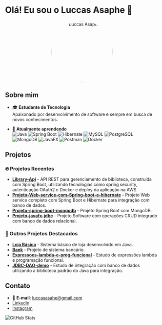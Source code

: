 # Olá! Eu sou o Luccas Asaphe 👋

<p align="center">
  <img src="https://avatars.githubusercontent.com/u/167210535?v=4" alt="Luccas Asaphe" width="200" style="border-radius: 50%;">
</p>

## Sobre mim

- 🎓 **Estudante de Tecnologia**<br>
  Apaixonado por desenvolvimento de software e sempre em busca de novos conhecimentos.

- 🌱 **Atualmente aprendendo**<br>
  ![Java](https://img.shields.io/badge/-Java-007396?style=flat-square&logo=java&logoColor=white)
  ![Spring Boot](https://img.shields.io/badge/-SpringBoot-6DB33F?style=flat-square&logo=spring&logoColor=white)
  ![Hibernate](https://img.shields.io/badge/-Hibernate-59666C?style=flat-square&logo=hibernate&logoColor=white)
  ![MySQL](https://img.shields.io/badge/-MySQL-4479A1?style=flat-square&logo=mysql&logoColor=white)
  ![PostgreSQL](https://img.shields.io/badge/-PostgreSQL-336791?style=flat-square&logo=postgresql&logoColor=white)
  ![MongoDB](https://img.shields.io/badge/-MongoDB-47A248?style=flat-square&logo=mongodb&logoColor=white)
  ![JavaFX](https://img.shields.io/badge/-JavaFX-4479A1?style=flat-square&logo=java&logoColor=white)
  ![Postman](https://img.shields.io/badge/-Postman-FF6C37?style=flat-square&logo=postman&logoColor=white)
  ![Docker](https://img.shields.io/badge/-Docker-2496ED?style=flat-square&logo=docker&logoColor=white)

## Projetos

### 🔥 Projetos Recentes
- [**Library-Api**](https://github.com/LuccasAps/Library-Api) - API REST para gerenciamento de biblioteca, construída com Spring Boot, utilizando tecnologias como spring security, autenticação OAuth2 e Docker e deploy da aplicação na AWS.
- [**Projeto-Web-service-com-Spring-boot-e-hibernate**](https://github.com/LuccasAps/Projeto-Web-service-com-Spring-boot-e-hibernate) - Projeto Web service completo com Spring Boot e Hibernate para integração com banco de dados.
- [**Projeto-spring-boot-mongodb**](https://github.com/LuccasAps/workshop-spring-boot-mongodb) - Projeto Spring Boot com MongoDB.
- [**Projeto-javafx-jdbc**](https://github.com/LuccasAps/workshop-javafx-jdbc) - Projeto Software com operações CRUD integrado com banco de dados relacional.

### 📌 Outros Projetos Destacados
- [**Loja Básica**](https://github.com/LuccasAps/Loja-Basica) - Sistema básico de loja desenvolvido em Java.
- [**Bank**](https://github.com/LuccasAps/Bank-) - Projeto de sistema bancário.
- [**Expressoes-lambda-e-prog-funcional**](https://github.com/LuccasAps/Expressoes-lambda-e-prog-funcional) - Estudo de expressões lambda e programação funcional.
- [**JDBC-DAO-demo**](https://github.com/LuccasAps/JDBC-DAO-demo) - Estudo de integração com banco de dados utilizando a biblioteca padrão do Java para integração.

## Contato

- 📧 **E-mail**: [luccasasahe@gmail.com](mailto:luccasasahe@gmail.com)
- [LinkedIn](https://www.linkedin.com/in/luccas-asaphe-pena-salomão-521837280)
- [Instagram](https://www.instagram.com/luccas__aps)

![GitHub Stats](https://github-readme-stats.vercel.app/api?username=LuccasAps&show_icons=true&theme=radical)
